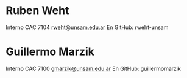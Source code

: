 # Ruben Weht

Interno CAC 7104
rweht@unsam.edu.ar
En GitHub: rweht-unsam

# Guillermo Marzik

Interno CAC 7100
gmarzik@unsam.edu.ar
En GitHub: guillermomarzik
